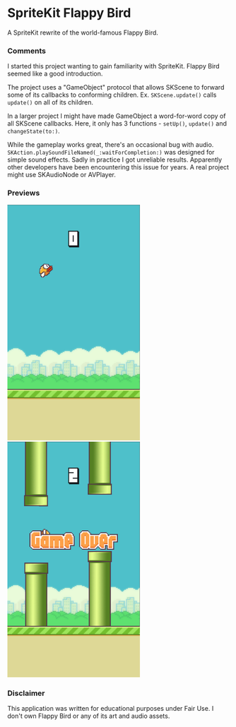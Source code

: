 # SpriteKit Flappy Bird

A SpriteKit rewrite of the world-famous Flappy Bird.

### Comments
I started this project wanting to gain familiarity with SpriteKit. Flappy Bird seemed like a good introduction.

The project uses a "GameObject" protocol that allows SKScene to forward some of its callbacks to conforming children.
Ex. `SKScene.update()` calls `update()` on all of its children.

In a larger project I might have made GameObject a word-for-word copy of all SKScene callbacks. Here, it only has 3 functions - `setUp()`, `update()` and `changeState(to:)`.

While the gameplay works great, there's an occasional bug with audio. `SKAction.playSoundFileNamed(_:waitForCompletion:)` was designed for simple sound effects. Sadly in practice I got unreliable results. Apparently other developers have been encountering this issue for years. A real project might use SKAudioNode or AVPlayer.

### Previews
<p float="left">
  <img src="PreviewImages/preview0.png" width="300" />
  <img src="PreviewImages/preview1.png" width="300" /> 
</p>

### Disclaimer
This application was written for educational purposes under Fair Use. I don't own Flappy Bird or any of its art and audio assets.
